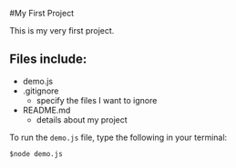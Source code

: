 #My First Project

This is my very first project.

## Files include: 

* demo.js
* .gitignore
    * specify the files I want to ignore
* README.md
    * details about my project

To run the `demo.js` file, type the following in your terminal:
```
$node demo.js
```
